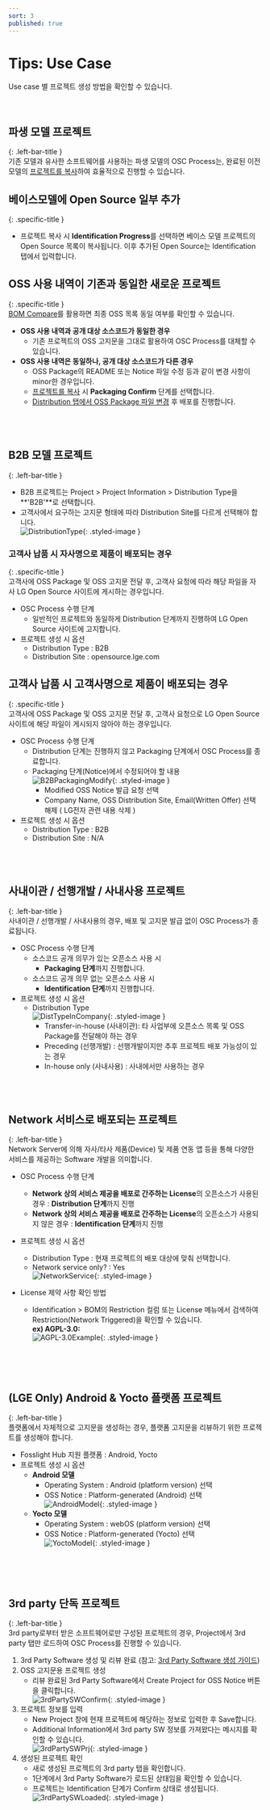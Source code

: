 ```yaml
---
sort: 3
published: true
---
```


# Tips: Use Case
Use case 별 프로젝트 생성 방법을 확인할 수 있습니다.  
<br><br>

## 파생 모델 프로젝트  
{: .left-bar-title }  
기존 모델과 유사한 소프트웨어를 사용하는 파생 모델의 OSC Process는, 
완료된 이전 모델의 [프로젝트를 복사](https://fosslight.org/hub-guide/tips/2_project/2_using_project_info/#project-%EB%B3%B5%EC%82%AC)하여 효율적으로 진행할 수 있습니다.

## 베이스모델에 Open Source 일부 추가  
{: .specific-title }  
- 프로젝트 복사 시 **Identification Progress**를 선택하면 베이스 모델 프로젝트의 Open Source 목록이 복사됩니다. 이후 추가된 Open Source는 Identification 탭에서 입력합니다.  

## OSS 사용 내역이 기존과 동일한 새로운 프로젝트  
{: .specific-title }  
[BOM Compare](https://fosslight.org/hub-guide/tips/2_project/2_using_project_info/#bom-compare)를 활용하면 최종 OSS 목록 동일 여부를 확인할 수 있습니다.<br>
- **OSS 사용 내역과 공개 대상 소스코드가 동일한 경우**  
  - 기존 프로젝트의 OSS 고지문을 그대로 활용하여 OSC Process를 대체할 수 있습니다.  
- **OSS 사용 내역은 동일하나, 공개 대상 소스코드가 다른 경우**
  - OSS Package의 README 또는 Notice 파일 수정 등과 같이 변경 사항이 minor한 경우입니다.  
  - [프로젝트를 복사](https://fosslight.org/hub-guide/tips/2_project/2_using_project_info/#project-%EB%B3%B5%EC%82%AC) 시 **Packaging Confirm** 단계를 선택합니다.    
  - [Distribution 탭에서 OSS Package 파일 변경](https://fosslight.org/hub-guide/tips/2_project/5_distribution/#oss-package-%EC%88%98%EC%A0%95) 후 배포를 진행합니다.  
<br><br><br>  

## B2B 모델 프로젝트  
{: .left-bar-title }  
- B2B 프로젝트는 Project > Project Information > Distribution Type을 **'B2B'**로 선택합니다.  
- 고객사에서 요구하는 고지문 형태에 따라 Distribution Site를 다르게 선택해야 합니다.<br>
  ![DistributionType](../images/usecase/dist_type/distribution_type_site.png){: .styled-image } 
   
### 고객사 납품 시 자사명으로 제품이 배포되는 경우    
{: .specific-title }  
고객사에 OSS Package 및 OSS 고지문 전달 후, 고객사 요청에 따라 해당 파일을 자사 LG Open Source 사이트에 게시하는 경우입니다.  
- OSC Process 수행 단계 
    - 일반적인 프로젝트와 동일하게 Distribution 단계까지 진행하여 LG Open Source 사이트에 고지합니다.
- 프로젝트 생성 시 옵션  
    - Distribution Type : B2B   
    - Distribution Site : opensource.lge.com  

## 고객사 납품 시 고객사명으로 제품이 배포되는 경우  
{: .specific-title }      
고객사에 OSS Package 및 OSS 고지문 전달 후, 고객사 요청으로 LG Open Source 사이트에 해당 파일이 게시되지 않아야 하는 경우입니다.  
- OSC Process 수행 단계  
    - Distribution 단계는 진행하지 않고 Packaging 단계에서 OSC Process를 종료합니다.  
    - Packaging 단계(Notice)에서 수정되어야 할 내용  
        ![B2BPackagingModify](../images/usecase/dist_type/b2b_packaging_modify.png){: .styled-image }  
        - Modified OSS Notice 발급 요청 선택    
        - Company Name, OSS Distribution Site, Email(Written Offer) 선택 해제 ( LG전자 관련 내용 삭제 )      
- 프로젝트 생성 시 옵션    
  - Distribution Type : B2B
  - Distribution Site : N/A  
<br><br><br>

## 사내이관 / 선행개발 / 사내사용 프로젝트  
{: .left-bar-title }  
사내이관 / 선행개발 / 사내사용의 경우, 배포 및 고지문 발급 없이 OSC Process가 종료됩니다.
- OSC Process 수행 단계
    - 소스코드 공개 의무가 있는 오픈소스 사용 시  
        - **Packaging 단계**까지 진행합니다.  
    - 소스코드 공개 의무 없는 오픈소스 사용 시  
        - **Identification 단계**까지 진행합니다.  
- 프로젝트 생성 시 옵션  
    - Distribution Type  
    ![DistTypeInCompany](../images/usecase/dist_type/distribution_type.png){: .styled-image }  
        - Transfer-in-house (사내이관): 타 사업부에 오픈소스 목록 및 OSS Package를 전달해야 하는 경우  
        - Preceding (선행개발) : 선행개발이지만 추후 프로젝트 배포 가능성이 있는 경우  
        - In-house only (사내사용) : 사내에서만 사용하는 경우   
<br><br><br>

## Network 서비스로 배포되는 프로젝트  
{: .left-bar-title }  
Network Server에 의해 자사/타사 제품(Device) 및 제품 연동 앱 등을 통해 다양한 서비스를 제공하는 Software 개발을 의미합니다.  
- OSC Process 수행 단계   
    - **Network 상의 서비스 제공을 배포로 간주하는 License**의 오픈소스가 사용된 경우 : **Distribution 단계**까지 진행   
    - **Network 상의 서비스 제공을 배포로 간주하는 License**의 오픈소스가 사용되지 않은 경우 : **Identification 단계**까지 진행   
- 프로젝트 생성 시 옵션  
    - Distribution Type : 현재 프로젝트의 배포 대상에 맞춰 선택합니다.  
    - Network service only? : Yes  
    ![NetworkService](../images/usecase/dist_type/network_service_yes.png){: .styled-image } 

- License 제약 사항 확인 방법 
    - Identification > BOM의 Restriction 컬럼 또는 License 메뉴에서 검색하여 Restriction(Network Triggered)을 확인할 수 있습니다.  
    **ex) AGPL-3.0:** <br/>
    ![AGPL-3.0Example](../images/usecase/dist_type/network_restriction.png){: .styled-image } 

<br><br><br>

## (LGE Only) Android & Yocto 플랫폼 프로젝트  
{: .left-bar-title }  
플랫폼에서 자체적으로 고지문을 생성하는 경우, 플랫폼 고지문을 리뷰하기 위한 프로젝트를 생성해야 합니다.
- Fosslight Hub 지원 플랫폼 : Android, Yocto  
- 프로젝트 생성 시 옵션  
    - **Android 모델**  
        - Operating System : Android (platform version) 선택  
        - OSS Notice : Platform-generated (Android) 선택  
        ![AndroidModel](../images/usecase/dist_type/android_prj.png){: .styled-image }
    - **Yocto 모델**  
        - Operating System : webOS (platform version) 선택  
        - OSS Notice : Platform-generated (Yocto) 선택  
        ![YoctoModel](../images/usecase/dist_type/yocto_prj.png){: .styled-image }  

 <br><br><br>  

## 3rd party 단독 프로젝트     
{: .left-bar-title }     
3rd party로부터 받은 소프트웨어로만 구성된 프로젝트의 경우, Project에서 3rd party 탭만 로드하여 OSC Process를 진행할 수 있습니다.<br>   
1. 3rd Party Software 생성 및 리뷰 완료 (참고: [3rd Party Software 생성 가이드](../../menu/5_third-party.md))  
2. OSS 고지문용 프로젝트 생성  
    - 리뷰 완료된 3rd Party Software에서 Create Project for OSS Notice 버튼을 클릭합니다.  
    ![3rdPartySWConfirm](../images/usecase/dist_type/3rdsw_only.png){: .styled-image }   
3. 프로젝트 정보를 입력  
    - New Project 창에 현재 프로젝트에 해당하는 정보로 입력한 후 Save합니다.  
    - Additional Information에서 3rd party SW 정보를 가져왔다는 메시지를 확인할 수 있습니다.  
    ![3rdPartySWPrj](../images/usecase/dist_type/3rdsw_new_prj.png){: .styled-image } 
4. 생성된 프로젝트 확인  
    - 새로 생성된 프로젝트의 3rd party 탭을 확인합니다.  
    - 1단계에서 3rd Party Software가 로드된 상태임을 확인할 수 있습니다.  
    - 프로젝트는 Identification 단계가 Confirm 상태로 생성됩니다.  
    ![3rdPartySWLoaded](../images/usecase/dist_type/3rdsw_prj_loaded.png){: .styled-image } 

